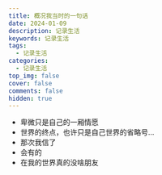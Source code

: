 ```yaml
---
title: 概况我当时的一句话
date: 2024-01-09
description: 记录生活
keywords: 记录生活
tags:
  - 记录生活
categories:
  - 记录生活
top_img: false
cover: false
comments: false
hidden: true
---
```




- 卑微只是自己的一厢情愿
- 世界的终点，也许只是自己世界的省略号...
- 那次我信了
- 会有的
- 在我的世界真的没啥朋友

